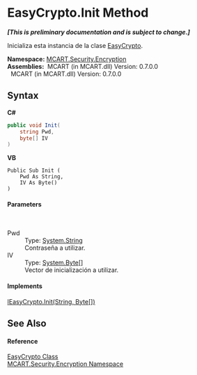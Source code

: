 # EasyCrypto.Init Method 
 _**\[This is preliminary documentation and is subject to change.\]**_

Inicializa esta instancia de la clase <a href="124e24df-0081-5344-72e2-21d43b832514">EasyCrypto</a>.

**Namespace:**&nbsp;<a href="e67f9c19-8f2e-4254-d207-cccc7508c995">MCART.Security.Encryption</a><br />**Assemblies:**&nbsp;&nbsp;MCART (in MCART.dll) Version: 0.7.0.0<br />&nbsp;&nbsp;MCART (in MCART.dll) Version: 0.7.0.0<br />

## Syntax

**C#**<br />
``` C#
public void Init(
	string Pwd,
	byte[] IV
)
```

**VB**<br />
``` VB
Public Sub Init ( 
	Pwd As String,
	IV As Byte()
)
```


#### Parameters
&nbsp;<dl><dt>Pwd</dt><dd>Type: <a href="http://msdn2.microsoft.com/es-es/library/s1wwdcbf" target="_blank">System.String</a><br />Contraseña a utilizar.</dd><dt>IV</dt><dd>Type: <a href="http://msdn2.microsoft.com/es-es/library/yyb1w04y" target="_blank">System.Byte</a>[]<br />Vector de inicialización a utilizar.</dd></dl>

#### Implements
<a href="3c40e595-ccca-76ea-f3d3-b31b80776c52">IEasyCrypto.Init(String, Byte[])</a><br />

## See Also


#### Reference
<a href="124e24df-0081-5344-72e2-21d43b832514">EasyCrypto Class</a><br /><a href="e67f9c19-8f2e-4254-d207-cccc7508c995">MCART.Security.Encryption Namespace</a><br />
